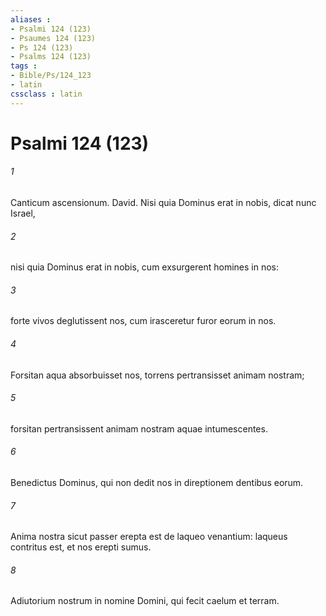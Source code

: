 ```yaml
---
aliases : 
- Psalmi 124 (123)
- Psaumes 124 (123)
- Ps 124 (123)
- Psalms 124 (123)
tags : 
- Bible/Ps/124_123
- latin
cssclass : latin
---
```


# Psalmi 124 (123)

###### 1
Canticum ascensionum. David. Nisi quia Dominus erat in nobis, dicat nunc Israel,
###### 2
nisi quia Dominus erat in nobis, cum exsurgerent homines in nos:
###### 3
forte vivos deglutissent nos, cum irasceretur furor eorum in nos.
###### 4
Forsitan aqua absorbuisset nos, torrens pertransisset animam nostram;
###### 5
forsitan pertransissent animam nostram aquae intumescentes.
###### 6
Benedictus Dominus, qui non dedit nos in direptionem dentibus eorum.
###### 7
Anima nostra sicut passer erepta est de laqueo venantium: laqueus contritus est, et nos erepti sumus.
###### 8
Adiutorium nostrum in nomine Domini, qui fecit caelum et terram.

